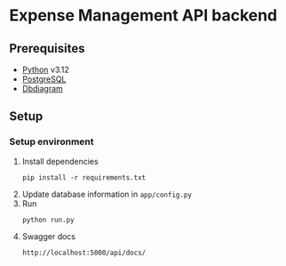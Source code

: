 # Expense Management API backend

## Prerequisites
- [Python](https://www.python.org/) v3.12
- [PostgreSQL](https://www.postgresql.org/)
- [Dbdiagram](https://dbdiagram.io/d/Family-Finance-Manage-65ddab415cd0412774e76553)

## Setup

### Setup environment

1. Install dependencies
   ```
   pip install -r requirements.txt
   ```
2. Update database information in `app/config.py`
3. Run
   ```
   python run.py
   ```
4. Swagger docs
   ```
   http://localhost:5000/api/docs/
   ```
